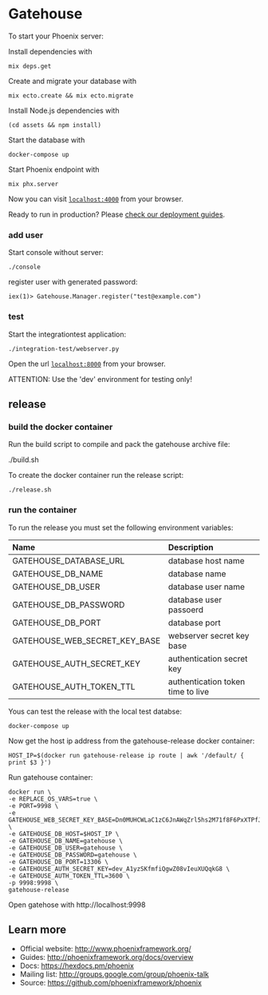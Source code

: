 # Gatehouse

To start your Phoenix server:

Install dependencies with

    mix deps.get

Create and migrate your database with

    mix ecto.create && mix ecto.migrate

Install Node.js dependencies with

    (cd assets && npm install)

Start the database with

    docker-compose up

Start Phoenix endpoint with

    mix phx.server

Now you can visit [`localhost:4000`](http://localhost:4000) from your browser.

Ready to run in production? Please [check our deployment guides](http://www.phoenixframework.org/docs/deployment).

### add user

Start console without server:

    ./console

register user with generated password:

    iex(1)> Gatehouse.Manager.register("test@example.com")

### test

Start the integrationtest application:

    ./integration-test/webserver.py

Open the url [`localhost:8000`](http://localhost:8000) from your browser.

ATTENTION: Use the 'dev' environment for testing only!

## release

### build the docker container

Run the build script to compile and pack the gatehouse archive file:

   ./build.sh

To create the docker container run the release script:

    ./release.sh

### run the container

To run the release you must set the following environment variables:

| Name                             | Description                        |
|:-------------------------------- |:-----------------------------------|
| GATEHOUSE_DATABASE_URL           |  database host name                |
| GATEHOUSE_DB_NAME                |  database name                     |
| GATEHOUSE_DB_USER                |  database user name                |
| GATEHOUSE_DB_PASSWORD            |  database user passoerd            |
| GATEHOUSE_DB_PORT                |  database port                     |
| GATEHOUSE_WEB_SECRET_KEY_BASE    |  webserver secret key base         |
| GATEHOUSE_AUTH_SECRET_KEY        |  authentication secret key         |
| GATEHOUSE_AUTH_TOKEN_TTL         |  authentication token time to live |


Yous can test the release with the local test databse:

    docker-compose up

Now get the host ip address from the gatehouse-release docker container:

    HOST_IP=$(docker run gatehouse-release ip route | awk '/default/ { print $3 }')

Run gatehouse container:

    docker run \
    -e REPLACE_OS_VARS=true \
    -e PORT=9998 \
    -e GATEHOUSE_WEB_SECRET_KEY_BASE=Dn0MUHCWLaC1zC6JnAWqZrl5hs2M71f8F6PxXTPfJXAc8Lv82OYcV/uwuB42YA9K \
    -e GATEHOUSE_DB_HOST=$HOST_IP \
    -e GATEHOUSE_DB_NAME=gatehouse \
    -e GATEHOUSE_DB_USER=gatehouse \
    -e GATEHOUSE_DB_PASSWORD=gatehouse \
    -e GATEHOUSE_DB_PORT=13306 \
    -e GATEHOUSE_AUTH_SECRET_KEY=dev_A1yzSKfmfiQgwZ08vIeuXUQqkG8 \
    -e GATEHOUSE_AUTH_TOKEN_TTL=3600 \
    -p 9998:9998 \
    gatehouse-release

Open gatehose with http://localhost:9998

## Learn more

  * Official website: http://www.phoenixframework.org/
  * Guides: http://phoenixframework.org/docs/overview
  * Docs: https://hexdocs.pm/phoenix
  * Mailing list: http://groups.google.com/group/phoenix-talk
  * Source: https://github.com/phoenixframework/phoenix

